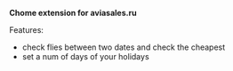 **Chome extension for aviasales.ru**

Features:

* check flies between two dates and check the cheapest
* set a num of days of your holidays
